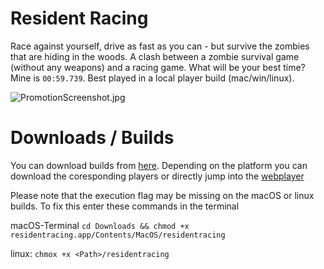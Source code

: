 # Resident Racing

Race against yourself, drive as fast as you can - but survive the zombies that are hiding in the woods. A clash between a zombie survival game (without any weapons) and a racing game. What will be your best time? Mine is `00:59.739`.
Best played in a local player build (mac/win/linux). 

![PromotionScreenshot.jpg](Assets/PromotionScreenshot.jpg)

# Downloads / Builds

You can download builds from [here](https://unity.markus-seidl.de/residentracing/).
Depending on the platform you can download the coresponding players or directly jump into the [webplayer](https://unity.markus-seidl.de/residentracing/webplayer/index.html)

Please note that the execution flag may be missing on the macOS or linux builds. To fix this enter these commands in the terminal

macOS-Terminal `cd Downloads && chmod +x residentracing.app/Contents/MacOS/residentracing`

linux: `chmox +x <Path>/residentracing`

